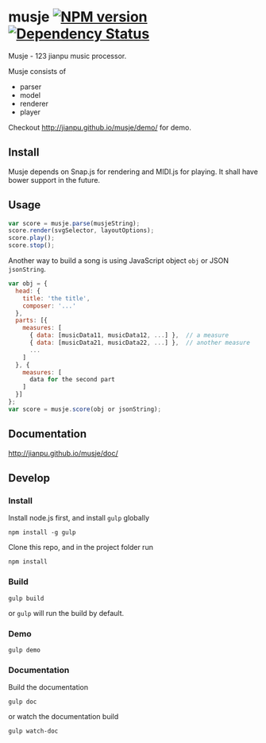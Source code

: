 # musje [![NPM version][npm-image]][npm-url] [![Dependency Status][depstat-image]][depstat-url]

Musje - 123 jianpu music processor.

Musje consists of

- parser
- model
- renderer
- player

Checkout http://jianpu.github.io/musje/demo/ for demo.

## Install

Musje depends on Snap.js for rendering and MIDI.js for playing.
It shall have bower support in the future.

## Usage

```js
var score = musje.parse(musjeString);
score.render(svgSelector, layoutOptions);
score.play();
score.stop();
```

Another way to build a song is using JavaScript object `obj` or
JSON `jsonString`.

```js
var obj = {
  head: {
    title: 'the title',
    composer: '...'
  },
  parts: [{
    measures: [
      { data: [musicData11, musicData12, ...] },  // a measure
      { data: [musicData21, musicData22, ...] },  // another measure
      ...
    ]
  }, {
    measures: [
      data for the second part
    ]
  }]
};
var score = musje.score(obj or jsonString);
```

## Documentation

http://jianpu.github.io/musje/doc/


## Develop

### Install
Install node.js first, and install `gulp` globally
```
npm install -g gulp
```
Clone this repo, and in the project folder run
```
npm install
```

### Build
```
gulp build
```
or `gulp` will run the build by default.

### Demo
```
gulp demo
```

### Documentation
Build the documentation
```
gulp doc
```

or watch the documentation build
```
gulp watch-doc
```


[npm-url]: https://npmjs.org/package/musje
[npm-image]: https://badge.fury.io/js/musje.png

[depstat-url]: https://david-dm.org/jianpu/musje
[depstat-image]: https://david-dm.org/jianpu/musje.png
